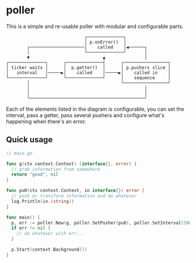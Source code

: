 # poller

This is a simple and re-usable poller with modular and configurable parts.

```
                              ┌──────────────┐
                              │ p.onError()  │
        ┌─────────────────────│    called    │◀──────┐
        │                     └──────────────┘       │
        ▼                            ▲               │
┌──────────────┐      ┌──────────────┤      ┌─────────────────┐
│ ticker waits │      │  p.getter()  │      │ p.pushers slice │
│   interval   │─────▶│    called    │─────▶│    called in    │
└──────────────┘      └──────────────┘      │    sequence     │
        │                                   └─────────────────┘
        │                                            │
        │                                            │
        └────────────────────────────────────────────┘
```

Each of the elements listed in the diagram is configurable, you can set the
interval, pass a getter, pass several pushers and configure what's happening
when there's an error.

## Quick usage

```go
// main.go

func g(ctx context.Context) (interface{}, error) {
  // grab information from somewhere
  return "good", nil
}

func pu0(ctx context.Context, in interface{}) error {
  // push or transform information and do whatever
  log.Println(in.(string))
}

func main() {
  p, err := poller.New(g, poller.SetPusher(pu0), poller.SetInterval(5000))
  if err != nil {
    // do whatever with err...
  }

  p.Start(context.Background())
}
```
